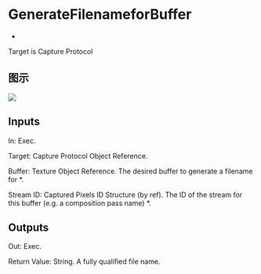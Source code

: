 # GenerateFilenameforBuffer

  * 



Target is Capture Protocol

## 图示

![]($-20221218-18145970.png)

## Inputs

In: Exec.

Target: Capture Protocol Object Reference.

Buffer: Texture Object Reference. The desired buffer to generate a filename for *.

Stream ID: Captured Pixels ID Structure (by ref). The ID of the stream for this buffer (e.g. a composition pass name) *.  

## Outputs

Out: Exec.

Return Value: String. A fully qualified file name.

